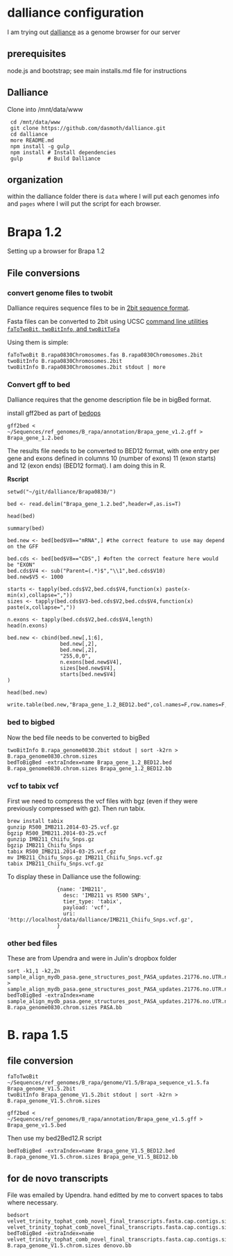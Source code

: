 # dalliance configuration

I am trying out [dalliance](http://www.bioalliance.org) as a genome browser for our server

## prerequisites

node.js and bootstrap; see main installs.md file for instructions

## Dalliance

Clone into /mnt/data/www

     cd /mnt/data/www
     git clone https://github.com/dasmoth/dalliance.git
     cd dalliance
     more README.md
     npm install -g gulp
     npm install # Install dependencies
     gulp        # Build Dalliance
     
## organization

within the dalliance folder there is `data` where I will put each genomes info and `pages` where I will put the script for each browser.

# Brapa 1.2

Setting up a browser for Brapa 1.2

## File conversions

### convert genome files to twobit
Dalliance requires sequence files to be in [2bit sequence format](http://genome.ucsc.edu/goldenpath/help/twoBit.html).

Fasta files can be converted to 2bit using UCSC [command line utilities `faToTwoBit`, `twoBitInfo`, and `twoBitToFa`](http://hgdownload.soe.ucsc.edu/admin/exe/)

Using them is simple:
	
	faToTwoBit B.rapa0830Chromosomes.fas B.rapa0830Chromosomes.2bit
	twoBitInfo B.rapa0830Chromosomes.2bit
	twoBitInfo B.rapa0830Chromosomes.2bit stdout | more
	
### Convert gff to bed
Dalliance requires that the genome description file be in bigBed format.

install gff2bed as part of [bedops](http://bedops.readthedocs.org/en/latest/content/reference/file-management/conversion/gff2bed.html)

    gff2bed < ~/Sequences/ref_genomes/B_rapa/annotation/Brapa_gene_v1.2.gff > Brapa_gene_1.2.bed

The results file needs to be converted to BED12 format, with one entry per gene and exons defined in columns 10 (number of exons) 11 (exon starts) and 12 (exon ends) (BED12 format).  I am doing this in R.

__Rscript__

	setwd("~/git/dalliance/Brapa0830/")
	
	bed <- read.delim("Brapa_gene_1.2.bed",header=F,as.is=T)
	
	head(bed)
	
	summary(bed)
	
	bed.new <- bed[bed$V8=="mRNA",] #the correct feature to use may depend on the GFF
	
	bed.cds <- bed[bed$V8=="CDS",] #often the correct feature here would be "EXON"
	bed.cds$V4 <- sub("Parent=(.*)$","\\1",bed.cds$V10)
	bed.new$V5 <- 1000
	  
	starts <- tapply(bed.cds$V2,bed.cds$V4,function(x) paste(x-min(x),collapse=","))
	sizes <- tapply(bed.cds$V3-bed.cds$V2,bed.cds$V4,function(x) paste(x,collapse=","))
		
	n.exons <- tapply(bed.cds$V2,bed.cds$V4,length)
	head(n.exons)
	
	bed.new <- cbind(bed.new[,1:6],
	                 bed.new[,2],
	                 bed.new[,2],
	                 "255,0,0",
	                 n.exons[bed.new$V4],
	                 sizes[bed.new$V4],
	                 starts[bed.new$V4]
	)
	
	head(bed.new)
	
	write.table(bed.new,"Brapa_gene_1.2_BED12.bed",col.names=F,row.names=F,sep="\t",quote=F)


### bed to bigbed

Now the bed file needs to be converted to bigBed

    twoBitInfo B.rapa_genome0830.2bit stdout | sort -k2rn > B.rapa_genome0830.chrom.sizes
    bedToBigBed -extraIndex=name Brapa_gene_1.2_BED12.bed B.rapa_genome0830.chrom.sizes Brapa_gene_1.2_BED12.bb
    

### vcf to tabix vcf

First we need to compress the vcf files with bgz (even if they were previously compressed with gz).  Then run tabix.

	brew install tabix
	gunzip R500_IMB211.2014-03-25.vcf.gz
	bgzip R500_IMB211.2014-03-25.vcf
	gunzip IMB211_Chiifu_Snps.gz
	bgzip IMB211_Chiifu_Snps
	tabix R500_IMB211.2014-03-25.vcf.gz
	mv IMB211_Chiifu_Snps.gz IMB211_Chiifu_Snps.vcf.gz
	tabix IMB211_Chiifu_Snps.vcf.gz
	
To display these in Dalliance use the following:

                    {name: 'IMB211',
                      desc: 'IMB211 vs R500 SNPs',
                      tier_type: 'tabix',
                      payload: 'vcf',
                      uri: 'http://localhost/data/dalliance/IMB211_Chiifu_Snps.vcf.gz',
                    }
    
### other bed files

These are from Upendra and were in Julin's dropbox folder

    sort -k1,1 -k2,2n sample_align_mydb_pasa.gene_structures_post_PASA_updates.21776.no.UTR.no.novel.gff3_bed3.RSEM.isoforms.filtered.dplyr.isoforms.renamed.bed > sample_align_mydb_pasa.gene_structures_post_PASA_updates.21776.no.UTR.no.novel.gff3_bed3.RSEM.isoforms.filtered.dplyr.isoforms.renamed.sorted.bed
    bedToBigBed -extraIndex=name sample_align_mydb_pasa.gene_structures_post_PASA_updates.21776.no.UTR.no.novel.gff3_bed3.RSEM.isoforms.filtered.dplyr.isoforms.renamed.sorted.bed B.rapa_genome0830.chrom.sizes PASA.bb
    
# B. rapa 1.5

## file conversion

    faToTwoBit ~/Sequences/ref_genomes/B_rapa/genome/V1.5/Brapa_sequence_v1.5.fa Brapa_genome_V1.5.2bit
    twoBitInfo Brapa_genome_V1.5.2bit stdout | sort -k2rn > B.rapa_genome_V1.5.chrom.sizes
    
    gff2bed < ~/Sequences/ref_genomes/B_rapa/annotation/Brapa_gene_v1.5.gff > Brapa_gene_v1.5.bed

Then use my bed2Bed12.R script

    bedToBigBed -extraIndex=name Brapa_gene_V1.5_BED12.bed B.rapa_genome_V1.5.chrom.sizes Brapa_gene_V1.5_BED12.bb

## for de novo transcripts

File was emailed by Upendra.  hand editted by me to convert spaces to tabs where necessary.

	bedsort velvet_trinity_tophat_comb_novel_final_transcripts.fasta.cap.contigs.singlets.transdecoder.filtered.blast.filtered.ucsc_v1.5_filtered.sorted.merged.filtered.renamed.sorted.renamed.final.final.renamed.bed velvet_trinity_tophat_comb_novel_final_transcripts.fasta.cap.contigs.singlets.transdecoder.filtered.blast.filtered.ucsc_v1.5_filtered.sorted.merged.filtered.renamed.sorted.renamed.final.final.renamed.bed
	bedToBigBed -extraIndex=name velvet_trinity_tophat_comb_novel_final_transcripts.fasta.cap.contigs.singlets.transdecoder.filtered.blast.filtered.ucsc_v1.5_filtered.sorted.merged.filtered.renamed.sorted.renamed.final.final.renamed.bed B.rapa_genome_V1.5.chrom.sizes denovo.bb

    
    

